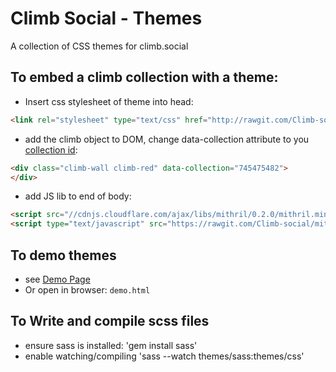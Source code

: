 # Climb Social - Themes
A collection of CSS themes for climb.social

## To embed a climb collection with a theme:
- Insert css stylesheet of theme into head:
```html
<link rel="stylesheet" type="text/css" href="http://rawgit.com/Climb-social/climb-themes/master/themes/css/climb-red.css">
```
- add the climb object to DOM, change data-collection attribute to you [collection id](http://app.climb.social/#collections/):
```html
<div class="climb-wall climb-red" data-collection="745475482">
</div>
```
- add JS lib to end of body:
```html
<script src="//cdnjs.cloudflare.com/ajax/libs/mithril/0.2.0/mithril.min.js"></script>
<script type="text/javascript" src="https://rawgit.com/Climb-social/mithril-climb-wall/master/src/app.js"></script>
```

## To demo themes
- see [Demo Page](http://rawgit.com/Climb-social/climb-themes/master/demo.html)
- Or open in browser: `demo.html`


## To Write and compile scss files
- ensure sass is installed: 'gem install sass'
- enable watching/compiling 'sass --watch themes/sass:themes/css'
